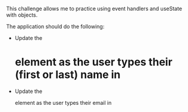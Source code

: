 This challenge allows me to practice using event handlers and useState with objects.

The application should do the following:
* Update the <h1> element as the user types their (first or last) name in
* Update the <p> element as the user types their email in